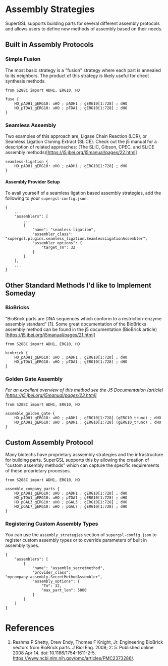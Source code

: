 # Assembly Strategies

SuperGSL supports building parts for several different assembly protocols and allows users to define new methods of assembly based on their needs.

## Built in Assembly Protocols

### Simple Fusion

The most basic strategy is a "fusion" strategy where each part is annealed to its neighbors. The product of this strategy is likely useful for direct synthesis methods.

```
from S288C import ADH1, ERG10, HO

fuse {
    HO_pADH1_gERG10: uHO ; pADH1 ; gERG10[1:728] ; dHO
    HO_pTDA1_gERG10: uHO ; pTDA1 ; gERG10[1:728] ; dHO
}

```

### Seamless Assembly

Two examples of this approach are, Ligase Chain Reaction (LCR), or Seamless Ligation Cloning Extract (SLiCE). Check out the j5 manual for a description of related approaches: (The SLIC, Gibson, CPEC, and SLiCE assembly methods)[https://j5.jbei.org/j5manual/pages/22.html]

```
seamless-ligation {
    HO_pADH1_gERG10: uHO ; pADH1 ; gERG10[1:728] ; dHO
}
```

#### Assembly Provider Setup

To avail yourself of a seamless ligation based assembly strategies, add the following to your `supergsl-config.json`.

```
{
    ...
    "assemblers": [
        ...
        {
            "name": "seamless-ligation",
            "assembler_class": "supergsl.plugins.seamless_ligation.SeamlessLigationAssembler",
            "assembler_options": {
                "target_Tm": 32
            }
        }
    ],
    ...
}
```


## Other Standard Methods I'd like to Implement Someday



### BioBricks

"BioBrick parts are DNA sequences which conform to a restriction-enzyme assembly standard" [1]. Some great documentation of the BioBricks assembly method can be found in the j5 documentation (BioBrick article)[https://j5.jbei.org/j5manual/pages/21.html]

```
from S288C import ADH1, ERG10, HO

biobrick {
    HO_pADH1_gERG10: uHO ; pADH1 ; gERG10[1:728] ; dHO
	HO_pTDA1_gERG10: uHO ; pTDA1 ; gERG10[1:728] ; dHO
}

```

### Golden Gate Assembly
*For an excellent overview of this method see the J5 Documentation (article)[https://j5.jbei.org/j5manual/pages/23.html]*

```
from S288C import ADH1, ERG10, HO

assemble_golden_gate {
    HO_pADH1_gERG10: uHO ; pADH1 ; gERG10[1:728] (gERG10_trunc) ; dHO
    HO_pADH1_gERG10: uHO ; pADH1 ; gERG10[1:728] (gERG10_trunc) ; dHO
}
```

## Custom Assembly Protocol

Many biotechs have proprietary asssembly strategies and the infrastructure for building parts. SuperGSL supports this by allowing the creation of "custom assembly methods" which can capture the specific requirements of these proprietary processes.

```
from S288C import ADH1, ERG10, HO

assemble_company_parts {
    HO_pADH1_gERG10: uHO ; pADH1 ; gERG10[1:728] ; dHO
    HO_pTDA1_gERG10: uHO ; pTDA1 ; gERG10[1:728] ; dHO
    HO_pGAL3_gERG10: uHO ; pGAL3 ; gERG10[1:728] ; dHO
    HO_pGAL7_gERG10: uHO ; pGAL7 ; gERG10[1:728] ; dHO
}
```

### Registering Custom Assembly Types
You can use the `assembly_strategies` section of `supergsl-config.json` to register custom assembly types or to override parameters of built in assembly types.

```
{
    "assemblers": [
        {
            "name": "assemble_secretmethod",
            "provider_class": "mycompany.assembly.SecretMethodAssembler",
            "assembly_options": {
                "Tm": 32,
                "max_part_len": 5000
            }
        }
    ]
}
```


# References

1. Reshma P Shetty, Drew Endy, Thomas F Knight, Jr. Engineering BioBrick vectors from BioBrick parts. J Biol Eng. 2008; 2: 5.
Published online 2008 Apr 14. doi: 10.1186/1754-1611-2-5. https://www.ncbi.nlm.nih.gov/pmc/articles/PMC2373286/.
